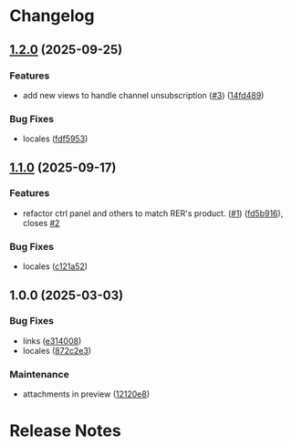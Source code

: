 # Changelog

## [1.2.0](https://github.com/RedTurtle/volto-ufficiostampa/compare/1.1.0...1.2.0) (2025-09-25)

### Features

* add new views to handle channel unsubscription ([#3](https://github.com/RedTurtle/volto-ufficiostampa/issues/3)) ([14fd489](https://github.com/RedTurtle/volto-ufficiostampa/commit/14fd48911ee8a42fb3ee51c7b113edd02bc1aa78))

### Bug Fixes

* locales ([fdf5953](https://github.com/RedTurtle/volto-ufficiostampa/commit/fdf59536a3d8ac7794b2539afac5f46f543d63aa))

## [1.1.0](https://github.com/RedTurtle/volto-ufficiostampa/compare/1.0.0...1.1.0) (2025-09-17)

### Features

* refactor ctrl panel and others to match RER's product. ([#1](https://github.com/RedTurtle/volto-ufficiostampa/issues/1)) ([fd5b916](https://github.com/RedTurtle/volto-ufficiostampa/commit/fd5b91668a1b7a52e87e604ea2e39e5c13c4bb43)), closes [#2](https://github.com/RedTurtle/volto-ufficiostampa/issues/2)

### Bug Fixes

* locales ([c121a52](https://github.com/RedTurtle/volto-ufficiostampa/commit/c121a52d697018f61d2331110a25986a79a84b9d))

## 1.0.0 (2025-03-03)

### Bug Fixes

* links ([e314008](https://github.com/RedTurtle/volto-ufficiostampa/commit/e3140081d36d26132a541f04005c5a561c84c26b))
* locales ([872c2e3](https://github.com/RedTurtle/volto-ufficiostampa/commit/872c2e3414031d03ba4dd93270dc2db70023cef2))

### Maintenance

* attachments in preview ([12120e8](https://github.com/RedTurtle/volto-ufficiostampa/commit/12120e83845bdf84236f39ef5175779cb7c2c4cd))

# Release Notes

<!-- You should *NOT* be adding new change log entries to this file.
     You should create a file in the news directory instead.
     For helpful instructions, please see:
     https://6.docs.plone.org/contributing/index.html?highlight=towncrier#change-log-entry
-->

<!-- towncrier release notes start -->

